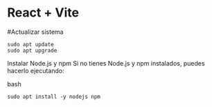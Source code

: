 # React + Vite

#Actualizar sistema

```
sudo apt update
sudo apt upgrade
```

Instalar Node.js y npm
Si no tienes Node.js y npm instalados, puedes hacerlo ejecutando:

bash

```
sudo apt install -y nodejs npm

```

